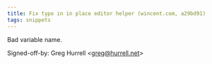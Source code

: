 ```yaml
---
title: Fix typo in in place editor helper (wincent.com, a29bd91)
tags: snippets
---
```


Bad variable name.

Signed-off-by: Greg Hurrell &lt;greg@hurrell.net&gt;
